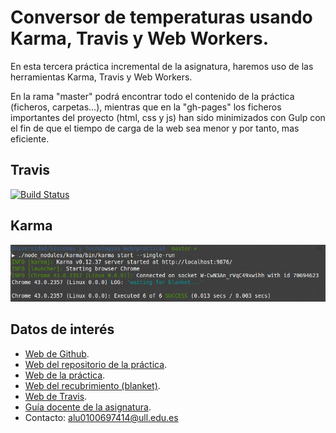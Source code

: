 # Conversor de temperaturas usando Karma, Travis y Web Workers.

En esta tercera práctica incremental de la asignatura, haremos uso de las herramientas Karma, Travis y Web Workers.

En la rama "master" podrá encontrar todo el contenido de la práctica (ficheros, carpetas...), mientras que en la "gh-pages" los ficheros importantes del proyecto (html, css y js) han sido minimizados con Gulp con el fin de que el tiempo de carga de la web sea menor y por tanto, mas eficiente.

## Travis

[![Build Status](https://travis-ci.org/alu0100697414/pr3_STW.svg?branch=master)](https://travis-ci.org/alu0100697414/pr3_STW)

## Karma

![Karma](img/karma.png)

## Datos de interés

- [Web de Github](http://alu0100697414.github.io/).
- [Web del repositorio de la práctica](https://github.com/alu0100697414/pr3_STW/tree/master).
- [Web de la práctica](http://alu0100697414.github.io/pr3_STW/).
- [Web del recubrimiento (blanket)](http://alu0100697414.github.io/pr3_STW/test/test_blanket.html).
- [Web de Travis](https://travis-ci.org/alu0100697414/pr3_STW).
- [Guía docente de la asignatura](http://eguia.ull.es/etsii/query.php?codigo=139264512).
- Contacto: alu0100697414@ull.edu.es
